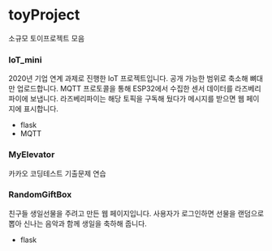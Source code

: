 # toyProject
소규모 토이프로젝트 모음

### IoT_mini
2020년 기업 연계 과제로 진행한 IoT 프로젝트입니다. 공개 가능한 범위로 축소해 뼈대만 업로드합니다.
MQTT 프로토콜을 통해 ESP32에서 수집한 센서 데이터를 라즈베리파이에 보냅니다. 라즈베리파이는 해당 토픽을 구독해 뒀다가 메시지를 받으면 웹 페이지에 표시합니다.
+ flask
+ MQTT

### MyElevator
카카오 코딩테스트 기출문제 연습

### RandomGiftBox
친구들 생일선물을 주려고 만든 웹 페이지입니다. 사용자가 로그인하면 선물을 랜덤으로 뽑아 신나는 음악과 함께 생일을 축하해 줍니다.
+ flask

